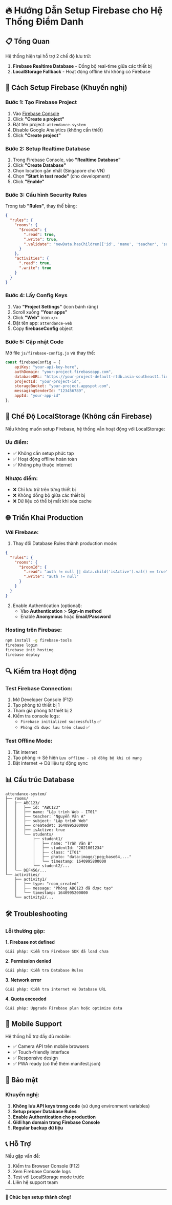 # 🔥 Hướng Dẫn Setup Firebase cho Hệ Thống Điểm Danh

## 📋 Tổng Quan
Hệ thống hiện tại hỗ trợ 2 chế độ lưu trữ:
1. **Firebase Realtime Database** - Đồng bộ real-time giữa các thiết bị
2. **LocalStorage Fallback** - Hoạt động offline khi không có Firebase

## 🚀 Cách Setup Firebase (Khuyến nghị)

### Bước 1: Tạo Firebase Project
1. Vào [Firebase Console](https://console.firebase.google.com/)
2. Click **"Create a project"**
3. Đặt tên project: `attendance-system`
4. Disable Google Analytics (không cần thiết)
5. Click **"Create project"**

### Bước 2: Setup Realtime Database
1. Trong Firebase Console, vào **"Realtime Database"**
2. Click **"Create Database"**
3. Chọn location gần nhất (Singapore cho VN)
4. Chọn **"Start in test mode"** (cho development)
5. Click **"Enable"**

### Bước 3: Cấu hình Security Rules
Trong tab **"Rules"**, thay thế bằng:
```json
{
  "rules": {
    "rooms": {
      "$roomId": {
        ".read": true,
        ".write": true,
        ".validate": "newData.hasChildren(['id', 'name', 'teacher', 'subject', 'createdAt', 'isActive'])"
      }
    },
    "activities": {
      ".read": true,
      ".write": true
    }
  }
}
```

### Bước 4: Lấy Config Keys
1. Vào **"Project Settings"** (icon bánh răng)
2. Scroll xuống **"Your apps"**
3. Click **"Web"** icon `</>`
4. Đặt tên app: `attendance-web`
5. Copy **firebaseConfig** object

### Bước 5: Cập nhật Code
Mở file `js/firebase-config.js` và thay thế:
```javascript
const firebaseConfig = {
    apiKey: "your-api-key-here",
    authDomain: "your-project.firebaseapp.com",
    databaseURL: "https://your-project-default-rtdb.asia-southeast1.firebasedatabase.app",
    projectId: "your-project-id",
    storageBucket: "your-project.appspot.com",
    messagingSenderId: "123456789",
    appId: "your-app-id"
};
```

## 🔧 Chế Độ LocalStorage (Không cần Firebase)

Nếu không muốn setup Firebase, hệ thống vẫn hoạt động với LocalStorage:

### Ưu điểm:
- ✅ Không cần setup phức tạp
- ✅ Hoạt động offline hoàn toàn
- ✅ Không phụ thuộc internet

### Nhược điểm:
- ❌ Chỉ lưu trữ trên từng thiết bị
- ❌ Không đồng bộ giữa các thiết bị
- ❌ Dữ liệu có thể bị mất khi xóa cache

## 🌐 Triển Khai Production

### Với Firebase:
1. Thay đổi Database Rules thành production mode:
```json
{
  "rules": {
    "rooms": {
      "$roomId": {
        ".read": "auth != null || data.child('isActive').val() == true",
        ".write": "auth != null"
      }
    }
  }
}
```

2. Enable Authentication (optional):
   - Vào **Authentication** > **Sign-in method**
   - Enable **Anonymous** hoặc **Email/Password**

### Hosting trên Firebase:
```bash
npm install -g firebase-tools
firebase login
firebase init hosting
firebase deploy
```

## 🔍 Kiểm tra Hoạt động

### Test Firebase Connection:
1. Mở Developer Console (F12)
2. Tạo phòng từ thiết bị 1
3. Tham gia phòng từ thiết bị 2
4. Kiểm tra console logs:
   - `Firebase initialized successfully` ✅
   - `Phòng đã được lưu trên cloud` ✅

### Test Offline Mode:
1. Tắt internet
2. Tạo phòng → Sẽ hiện `Lưu offline - sẽ đồng bộ khi có mạng`
3. Bật internet → Dữ liệu tự động sync

## 📊 Cấu trúc Database

```
attendance-system/
├── rooms/
│   ├── ABC123/
│   │   ├── id: "ABC123"
│   │   ├── name: "Lập trình Web - IT01"
│   │   ├── teacher: "Nguyễn Văn A"
│   │   ├── subject: "Lập trình Web"
│   │   ├── createdAt: 1640995200000
│   │   ├── isActive: true
│   │   └── students/
│   │       ├── student1/
│   │       │   ├── name: "Trần Văn B"
│   │       │   ├── studentId: "2021001234"
│   │       │   ├── class: "IT01"
│   │       │   ├── photo: "data:image/jpeg;base64,..."
│   │       │   └── timestamp: 1640995800000
│   │       └── student2/...
│   └── DEF456/...
└── activities/
    ├── activity1/
    │   ├── type: "room_created"
    │   ├── message: "Phòng ABC123 đã được tạo"
    │   └── timestamp: 1640995200000
    └── activity2/...
```

## 🛠️ Troubleshooting

### Lỗi thường gặp:

**1. Firebase not defined**
```
Giải pháp: Kiểm tra Firebase SDK đã load chưa
```

**2. Permission denied**
```
Giải pháp: Kiểm tra Database Rules
```

**3. Network error**
```
Giải pháp: Kiểm tra internet và Database URL
```

**4. Quota exceeded**
```
Giải pháp: Upgrade Firebase plan hoặc optimize data
```

## 📱 Mobile Support

Hệ thống hỗ trợ đầy đủ mobile:
- ✅ Camera API trên mobile browsers
- ✅ Touch-friendly interface
- ✅ Responsive design
- ✅ PWA ready (có thể thêm manifest.json)

## 🔐 Bảo mật

### Khuyến nghị:
1. **Không lưu API keys trong code** (sử dụng environment variables)
2. **Setup proper Database Rules**
3. **Enable Authentication cho production**
4. **Giới hạn domain trong Firebase Console**
5. **Regular backup dữ liệu**

## 📞 Hỗ Trợ

Nếu gặp vấn đề:
1. Kiểm tra Browser Console (F12)
2. Xem Firebase Console logs
3. Test với LocalStorage mode trước
4. Liên hệ support team

---

**🎉 Chúc bạn setup thành công!**
